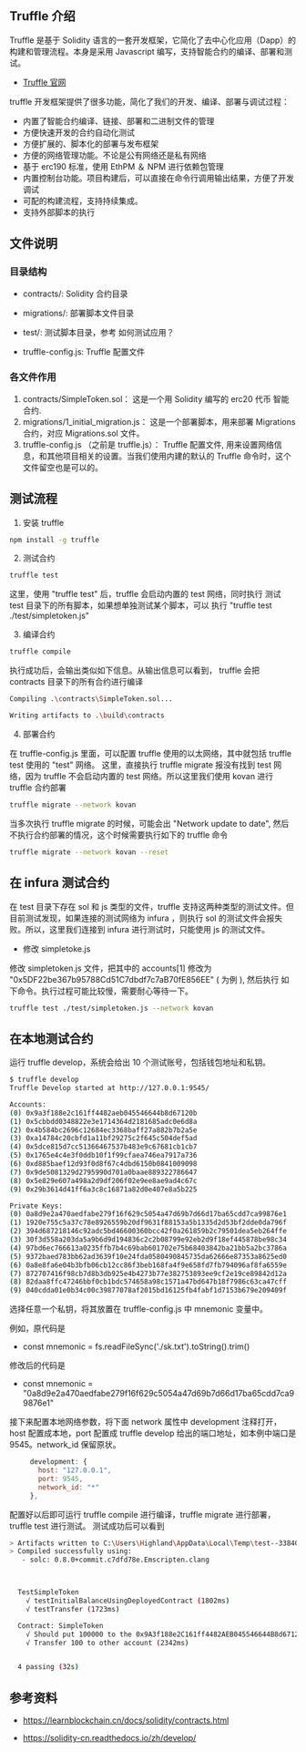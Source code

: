 ## Truffle 介绍

Truffle 是基于 Solidity 语言的一套开发框架，它简化了去中心化应用（Dapp）的构建和管理流程。本身是采用 Javascript 编写，支持智能合约的编译、部署和测试。

- [Truffle 官网](https://www.trufflesuite.com/docs/truffle/quickstart)

truffle 开发框架提供了很多功能，简化了我们的开发、编译、部署与调试过程：

- 内置了智能合约编译、链接、部署和二进制文件的管理
- 方便快速开发的合约自动化测试
- 方便扩展的、脚本化的部署与发布框架
- 方便的网络管理功能。不论是公有网络还是私有网络
- 基于 erc190 标准，使用 EthPM ＆ NPM 进行依赖包管理
- 内置控制台功能。项目构建后，可以直接在命令行调用输出结果，方便了开发调试
- 可配的构建流程，支持持续集成。
- 支持外部脚本的执行

## 文件说明

### 目录结构

- contracts/: Solidity 合约目录

- migrations/: 部署脚本文件目录

- test/: 测试脚本目录，参考 如何测试应用？

- truffle-config.js: Truffle 配置文件

### 各文件作用

1. contracts/SimpleToken.sol： 这是一个用 Solidity 编写的 erc20 代币 智能合约.
2. migrations/1_initial_migration.js： 这是一个部署脚本，用来部署 Migrations 合约，对应 Migrations.sol 文件。
3. truffle-config.js （之前是 truffle.js）： Truffle 配置文件, 用来设置网络信息，和其他项目相关的设置。当我们使用内建的默认的 Truffle 命令时，这个文件留空也是可以的。

## 测试流程

1. 安装 truffle

```bash
npm install -g truffle
```

2. 测试合约

```bash
truffle test
```

这里，使用 "truffle test" 后，truffle 会启动内置的 test 网络，同时执行 测试 test 目录下的所有脚本，如果想单独测试某个脚本，可以
执行 "truffle test ./test/simpletoken.js"

3. 编译合约

```bash
truffle compile
```

执行成功后，会输出类似如下信息。从输出信息可以看到， truffle 会把 contracts 目录下的所有合约进行编译

```bash
Compiling .\contracts\SimpleToken.sol...

Writing artifacts to .\build\contracts
```

4. 部署合约

在 truffle-config.js 里面，可以配置 truffle 使用的以太网络，其中就包括 truffle test 使用的 "test" 网络。
这里，直接执行 truffle migrate 报没有找到 test 网络，因为 truffle 不会启动内置的 test 网络。所以这里我们使用 kovan 进行 truffle 合约部署

```bash
truffle migrate --network kovan
```

当多次执行 truffle migrate 的时候，可能会出 "Network update to date", 然后不执行合约部署的情况，这个时候需要执行如下的 truffle 命令

```bash
truffle migrate --network kovan --reset
```

## 在 infura 测试合约

在 test 目录下存在 sol 和 js 类型的文件，truffle 支持这两种类型的测试文件。但目前测试发现，如果连接的测试网络为 infura ，则执行
sol 的测试文件会报失败。所以，这里我们连接到 infura 进行测试时，只能使用 js 的测试文件。

- 修改 simpletoke.js

修改 simpletoken.js 文件，把其中的 accounts[1] 修改为 "0x5DF22be367b95788Cd51C7dbdf7c7aB70fE856EE" ( 为例 ), 然后执行
如下命令。执行过程可能比较慢，需要耐心等待一下。

```bash
truffle test ./test/simpletoken.js --network kovan
```

## 在本地测试合约

运行 truffle develop，系统会给出 10 个测试账号，包括钱包地址和私钥。

```bash
$ truffle develop
Truffle Develop started at http://127.0.0.1:9545/

Accounts:
(0) 0x9a3f188e2c161ff4482aeb045546644b8d67120b
(1) 0x5cbbdd0348822e3e1714364d2181685adc0e6d8a
(2) 0x4b584bc2696c12684ec3368baff27a882b7b2a5e
(3) 0xa14784c20cbfd1a11bf29275c2f645c504def5ad
(4) 0x5dce815d7cc51366467537b483e9c67681cb1cb7
(5) 0x1765e4c4e3f0ddb10f1f99cfaea746ea7917a736
(6) 0xd885baef12d93f0d8f67c4dbd6150b0841009098
(7) 0x9de5081329d2795990d701a0baae889322786647
(8) 0x5e829e607a498a2d9df206f02e9ee8ae9ad4c67c
(9) 0x29b3614d41ff6a3c8c16871a82d0e407e8a5b225

Private Keys:
(0) 0a8d9e2a470aedfabe279f16f629c5054a47d69b7d66d17ba65cdd7ca99876e1
(1) 1920e755c5a37c78e8926559b20df9631f88153a5b1335d2d53bf2dde0da796f
(2) 394d687218146c92adc5bd46600360bcc42f0a261859b2c79501dea5eb264ffe
(3) 30f3d558a203da5a9b6d9d194836c2c2b08799e92eb2d9f18ef445878be98c34
(4) 97bd6ec766613a0235ffb7b4c69bab601702e75b68403842ba21bb5a2bc3786a
(5) 9372baed783bb62ad3639f10e24fda0580490845735da62666e87353a8625ed0
(6) 0a8e8fa6e04b3bfb06cb12cc86f3beb168fa4f9e658fd7fb794096af8fa6559e
(7) 872707416f98cb7d8b3db925e4b4273b77e382753893ee9cf2e19ce89842d12a
(8) 82daa8ffc47246bbf0cb1bdc574658a98c1571a47bd647b18f7986c63ca47cff
(9) 040cdda01e0b34c00c39877078af2015bd16125fb4fabf1d7153b679e209409f

```

选择任意一个私钥，将其放置在 truffle-config.js 中 mnemonic 变量中。

例如，原代码是

- const mnemonic = fs.readFileSync('./sk.txt').toString().trim()

修改后的代码是

- const mnemonic = "0a8d9e2a470aedfabe279f16f629c5054a47d69b7d66d17ba65cdd7ca99876e1"

接下来配置本地网络参数，将下面 network 属性中 development 注释打开，host 配置成本地，port 配置成 truffle develop 给出的端口地址，如本例中端口是 9545。network_id 保留原状。

```js
     development: {
       host: "127.0.0.1",
       port: 9545,
       network_id: "*"
     },
```

配置好以后即可运行 truffle compile 进行编译，truffle migrate 进行部署，truffle test 进行测试。
测试成功后可以看到

```bash
> Artifacts written to C:\Users\Highland\AppData\Local\Temp\test--33840-ApHyOzehxOdp
> Compiled successfully using:
   - solc: 0.8.0+commit.c7dfd78e.Emscripten.clang



  TestSimpleToken
    √ testInitialBalanceUsingDeployedContract (1802ms)
    √ testTransfer (1723ms)

  Contract: SimpleToken
    √ Should put 100000 to the 0x9A3f188e2C161ff4482AEB045546644B8d67120B (1773ms)
    √ Transfer 100 to other account (2342ms)


  4 passing (32s)

```

## 参考资料

- <https://learnblockchain.cn/docs/solidity/contracts.html>

- <https://solidity-cn.readthedocs.io/zh/develop/>
